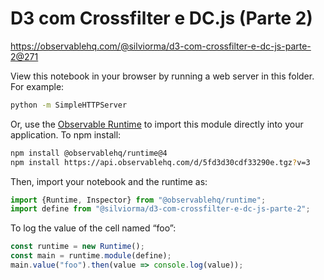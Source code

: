 # D3 com Crossfilter e DC.js (Parte 2)

https://observablehq.com/@silviorma/d3-com-crossfilter-e-dc-js-parte-2@271

View this notebook in your browser by running a web server in this folder. For
example:

~~~sh
python -m SimpleHTTPServer
~~~

Or, use the [Observable Runtime](https://github.com/observablehq/runtime) to
import this module directly into your application. To npm install:

~~~sh
npm install @observablehq/runtime@4
npm install https://api.observablehq.com/d/5fd3d30cdf33290e.tgz?v=3
~~~

Then, import your notebook and the runtime as:

~~~js
import {Runtime, Inspector} from "@observablehq/runtime";
import define from "@silviorma/d3-com-crossfilter-e-dc-js-parte-2";
~~~

To log the value of the cell named “foo”:

~~~js
const runtime = new Runtime();
const main = runtime.module(define);
main.value("foo").then(value => console.log(value));
~~~
